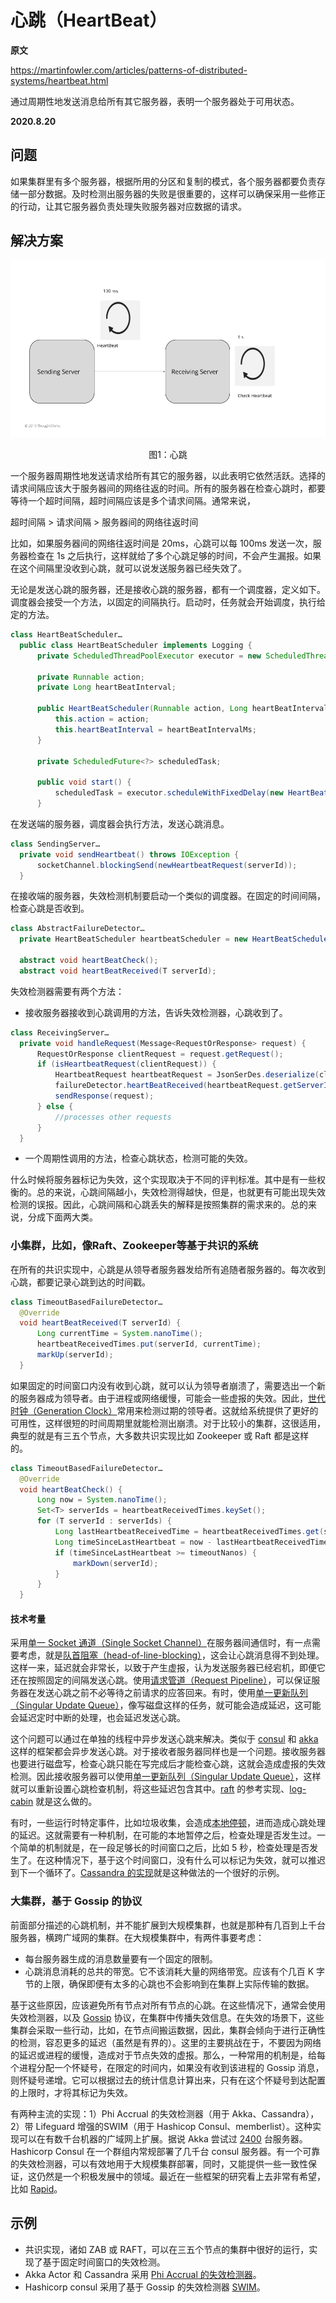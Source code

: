 # 心跳（HeartBeat）

**原文**

https://martinfowler.com/articles/patterns-of-distributed-systems/heartbeat.html

通过周期性地发送消息给所有其它服务器，表明一个服务器处于可用状态。

**2020.8.20**

## 问题

如果集群里有多个服务器，根据所用的分区和复制的模式，各个服务器都要负责存储一部分数据。及时检测出服务器的失败是很重要的，这样可以确保采用一些修正的行动，让其它服务器负责处理失败服务器对应数据的请求。

## 解决方案

![心跳](../image/Heartbeat.png)
<center>图1：心跳</center>

一个服务器周期性地发送请求给所有其它的服务器，以此表明它依然活跃。选择的请求间隔应该大于服务器间的网络往返的时间。所有的服务器在检查心跳时，都要等待一个超时间隔，超时间隔应该是多个请求间隔。通常来说，

超时间隔 > 请求间隔 > 服务器间的网络往返时间

比如，如果服务器间的网络往返时间是 20ms，心跳可以每 100ms 发送一次，服务器检查在 1s 之后执行，这样就给了多个心跳足够的时间，不会产生漏报。如果在这个间隔里没收到心跳，就可以说发送服务器已经失效了。

无论是发送心跳的服务器，还是接收心跳的服务器，都有一个调度器，定义如下。调度器会接受一个方法，以固定的间隔执行。启动时，任务就会开始调度，执行给定的方法。

```java
class HeartBeatScheduler…
  public class HeartBeatScheduler implements Logging {
      private ScheduledThreadPoolExecutor executor = new ScheduledThreadPoolExecutor(1);
  
      private Runnable action;
      private Long heartBeatInterval;

      public HeartBeatScheduler(Runnable action, Long heartBeatIntervalMs) {
          this.action = action;
          this.heartBeatInterval = heartBeatIntervalMs;
      }
  
      private ScheduledFuture<?> scheduledTask;

      public void start() {
          scheduledTask = executor.scheduleWithFixedDelay(new HeartBeatTask(action), heartBeatInterval, heartBeatInterval, TimeUnit.MILLISECONDS);
      }
```

在发送端的服务器，调度器会执行方法，发送心跳消息。

```java
class SendingServer…
  private void sendHeartbeat() throws IOException {
      socketChannel.blockingSend(newHeartbeatRequest(serverId));
  }
```

在接收端的服务器，失效检测机制要启动一个类似的调度器。在固定的时间间隔，检查心跳是否收到。

```java
class AbstractFailureDetector…
  private HeartBeatScheduler heartbeatScheduler = new HeartBeatScheduler(this::heartBeatCheck, 100l);

  abstract void heartBeatCheck();
  abstract void heartBeatReceived(T serverId);
```

失效检测器需要有两个方法：

* 接收服务器接收到心跳调用的方法，告诉失效检测器，心跳收到了。

```java
class ReceivingServer…
  private void handleRequest(Message<RequestOrResponse> request) {
      RequestOrResponse clientRequest = request.getRequest();
      if (isHeartbeatRequest(clientRequest)) {
          HeartbeatRequest heartbeatRequest = JsonSerDes.deserialize(clientRequest.getMessageBodyJson(), HeartbeatRequest.class);
          failureDetector.heartBeatReceived(heartbeatRequest.getServerId());
          sendResponse(request);
      } else {
          //processes other requests
      }
  }
```

* 一个周期性调用的方法，检查心跳状态，检测可能的失效。

什么时候将服务器标记为失效，这个实现取决于不同的评判标准。其中是有一些权衡的。总的来说，心跳间隔越小，失效检测得越快，但是，也就更有可能出现失效检测的误报。因此，心跳间隔和心跳丢失的解释是按照集群的需求来的。总的来说，分成下面两大类。

### 小集群，比如，像Raft、Zookeeper等基于共识的系统

在所有的共识实现中，心跳是从领导者服务器发给所有追随者服务器的。每次收到心跳，都要记录心跳到达的时间戳。

```java
class TimeoutBasedFailureDetector…
  @Override
  void heartBeatReceived(T serverId) {
      Long currentTime = System.nanoTime();
      heartbeatReceivedTimes.put(serverId, currentTime);
      markUp(serverId);
  }
```

如果固定的时间窗口内没有收到心跳，就可以认为领导者崩溃了，需要选出一个新的服务器成为领导者。由于进程或网络缓慢，可能会一些虚报的失效。因此，[世代时钟（Generation Clock）](generation-clock.md)常用来检测过期的领导者。这就给系统提供了更好的可用性，这样很短的时间周期里就能检测出崩溃。对于比较小的集群，这很适用，典型的就是有三五个节点，大多数共识实现比如 Zookeeper 或 Raft 都是这样的。

```java
class TimeoutBasedFailureDetector…
  @Override
  void heartBeatCheck() {
      Long now = System.nanoTime();
      Set<T> serverIds = heartbeatReceivedTimes.keySet();
      for (T serverId : serverIds) {
          Long lastHeartbeatReceivedTime = heartbeatReceivedTimes.get(serverId);
          Long timeSinceLastHeartbeat = now - lastHeartbeatReceivedTime;
          if (timeSinceLastHeartbeat >= timeoutNanos) {
              markDown(serverId);
          }
      }
  }
```

#### 技术考量

采用[单一 Socket 通道（Single Socket Channel）](https://martinfowler.com/articles/patterns-of-distributed-systems/single-socket-channel.html)在服务器间通信时，有一点需要考虑，就是[队首阻塞（head-of-line-blocking）](https://en.wikipedia.org/wiki/Head-of-line_blocking)，这会让心跳消息得不到处理。这样一来，延迟就会非常长，以致于产生虚报，认为发送服务器已经宕机，即便它还在按照固定的间隔发送心跳。使用[请求管道（Request Pipeline）](request-pipeline.md)，可以保证服务器在发送心跳之前不必等待之前请求的应答回来。有时，使用[单一更新队列（Singular Update Queue）](https://martinfowler.com/articles/patterns-of-distributed-systems/singular-update-queue.html)，像写磁盘这样的任务，就可能会造成延迟，这可能会延迟定时中断的处理，也会延迟发送心跳。

这个问题可以通过在单独的线程中异步发送心跳来解决。类似于 [consul](https://www.consul.io/) 和 [akka](https://akka.io/) 这样的框架都会异步发送心跳。对于接收者服务器同样也是一个问题。接收服务器也要进行磁盘写，检查心跳只能在写完成后才能检查心跳，这就会造成虚报的失效检测。因此接收服务器可以使用[单一更新队列（Singular Update Queue）](https://martinfowler.com/articles/patterns-of-distributed-systems/singular-update-queue.html)，这样就可以重新设置心跳检查机制，将这些延迟包含其中。[raft](https://raft.github.io/) 的参考实现、[log-cabin](https://github.com/logcabin/logcabin) 就是这么做的。

有时，一些运行时特定事件，比如垃圾收集，会造成[本地停顿](https://issues.apache.org/jira/browse/CASSANDRA-9183)，进而造成心跳处理的延迟。这就需要有一种机制，在可能的本地暂停之后，检查处理是否发生过。一个简单的机制就是，在一段足够长的时间窗口之后，比如 5 秒，检查处理是否发生了。在这种情况下，基于这个时间窗口，没有什么可以标记为失效，就可以推迟到下一个循环了。[Cassandra 的实现](https://issues.apache.org/jira/browse/CASSANDRA-9183)就是这种做法的一个很好的示例。

### 大集群，基于 Gossip 的协议

前面部分描述的心跳机制，并不能扩展到大规模集群，也就是那种有几百到上千台服务器，横跨广域网的集群。在大规模集群中，有两件事要考虑：

* 每台服务器生成的消息数量要有一个固定的限制。
* 心跳消息消耗的总共的带宽。它不该消耗大量的网络带宽。应该有个几百 K 字节的上限，确保即便有太多的心跳也不会影响到在集群上实际传输的数据。

基于这些原因，应该避免所有节点对所有节点的心跳。在这些情况下，通常会使用失效检测器，以及 [Gossip](https://en.wikipedia.org/wiki/Gossip_protocol) 协议，在集群中传播失效信息。在失效的场景下，这些集群会采取一些行动，比如，在节点间搬运数据，因此，集群会倾向于进行正确性的检测，容忍更多的延迟（虽然是有界的）。这里的主要挑战在于，不要因为网络的延迟或进程的缓慢，造成对于节点失效的虚报。那么，一种常用的机制是，给每个进程分配一个怀疑号，在限定的时间内，如果没有收到该进程的 Gossip 消息，则怀疑号递增。它可以根据过去的统计信息计算出来，只有在这个怀疑号到达配置的上限时，才将其标记为失效。

有两种主流的实现：1）Phi Accrual 的失效检测器（用于 Akka、Cassandra），2）带 Lifeguard 增强的SWIM（用于 Hashicop Consul、memberlist）。这种实现可以在有数千台机器的广域网上扩展。据说 Akka 尝试过 [2400](https://www.lightbend.com/blog/running-a-2400-akka-nodes-cluster-on-google-compute-engine) 台服务器。Hashicorp Consul 在一个群组内常规部署了几千台 consul 服务器。有一个可靠的失效检测器，可以有效地用于大规模集群部署，同时，又能提供一些一致性保证，这仍然是一个积极发展中的领域。最近在一些框架的研究看上去非常有希望，比如 [Rapid](https://www.usenix.org/conference/atc18/presentation/suresh)。

## 示例

* 共识实现，诸如 ZAB 或 RAFT，可以在三五个节点的集群中很好的运行，实现了基于固定时间窗口的失效检测。
* Akka Actor 和 Cassandra 采用 [Phi Accrual 的失效检测器](http://citeseerx.ist.psu.edu/viewdoc/download?doi=10.1.1.80.7427&rep=rep1&type=pdf)。
* Hashicorp consul 采用了基于 Gossip 的失效检测器 [SWIM](https://www.cs.cornell.edu/projects/Quicksilver/public_pdfs/SWIM.pdf)。
